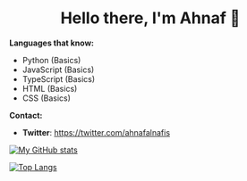 <h1 align=center>Hello there, I'm Ahnaf 👋</h1>

**Languages that know:**

- Python (Basics)
- JavaScript (Basics)
- TypeScript (Basics)
- HTML (Basics)
- CSS (Basics)

**Contact:**

- **Twitter**: https://twitter.com/ahnafalnafis

[![My GitHub stats](https://github-readme-stats.vercel.app/api?username=ahnafalnafis&show_icons=true&count_private=true)](https://github.com/anuraghazra/github-readme-stats)

[![Top Langs](https://github-readme-stats.vercel.app/api/top-langs/?username=ahnafalnafis&)](https://github.com/anuraghazra/github-readme-stats)
